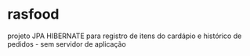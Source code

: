 # rasfood
projeto JPA HIBERNATE para registro de itens do cardápio e histórico de pedidos - sem servidor de aplicação
